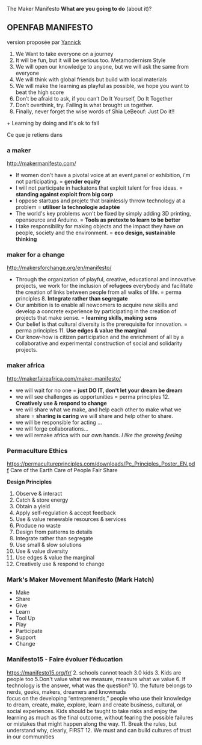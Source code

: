 The Maker Manifesto **What are you going to do** (about it)?


## OPENFAB MANIFESTO
version proposée par [Yannick](https://github.com/softrevolter)
1. We Want to take everyone on a journey  
2. It will be fun, but it will be serious too. Metamodernism Style 
3. We will open our knowledge to anyone, but we will ask the same from everyone 
4. We will think with global friends but build with local materials 
5. We will make the learning as playful as possible, we hope you want to beat the high score 
6. Don’t be afraid to ask, if you can’t Do It Yourself, Do It Together 
7. Don’t overthink, try. Failing is what brought us together. 
8. Finally, never forget the wise words of Shia LeBeouf: Just Do it!!

\+ Learning by doing and it's ok to fail

Ce que je retiens dans 

### a maker
http://makermanifesto.com/
- If women don't have a pivotal voice at an event,panel or exhibition, i'm not participating.
= **gender equity**
- I will not participate in hackatons that exploit talent for free ideas. 
= **standing against exploit from big corp**
- I oppose startups and projetc that brainlessly thrrow technology at a problem
= **utiliser la technologie adaptée**
- The world's key problems won't be fixed by simply adding 3D printing, opensource and Arduino. 
= **Tools as pretexte to learn to be better**
- I take responsibility for making objects and the impact they have on people, society and the environment. 
= **eco design, sustainable thinking**

### maker for a change
http://makersforchange.org/en/manifesto/
- Through the organization of playful, creative, educational and innovative projects, we work for the inclusion of ~~refugees~~ everybody and facilitate the creation of links between people from all walks of life.
= perma principles 8. **Integrate rather than segregate**
- Our ambition is to enable all newcomers to acquire new skills and develop a concrete experience by participating in the creation of projects that make sense.
= **learning skills, making sens**
- Our belief is that cultural diversity is the prerequisite for innovation.
= perma principles 11. **Use edges & value the marginal**
- Our know-how is citizen participation and the enrichment of all by a collaborative and experimental construction of social and solidarity projects.


### maker africa
http://makerfaireafrica.com/maker-manifesto/
- we will wait for no one
= **just DO IT, don't let your dream be dream**
- we will see challenges as opportunities
= perma principles 12. **Creatively use & respond to change**
- we will share what we make, and help each other to make what we share
= **sharing is caring** we will share and help other to share.
- we will be responsible for acting ... 
- we will forge collaborations...
- we will remake africa with our own hands.
_I like the growing feeling_


### Permaculture Ethics
https://permacultureprinciples.com/downloads/Pc_Principles_Poster_EN.pdf
Care of the Earth
Care of People
Fair Share

**Design Principles**
1. Observe & interact
2. Catch & store energy
3. Obtain a yield
4. Apply self-regulation & accept feedback
5. Use & value renewable resources & services
6. Produce no waste
7. Design from patterns to details
8. Integrate rather than segregate
9. Use small & slow solutions
10. Use & value diversity
11. Use edges & value the marginal
12. Creatively use & respond to change

### Mark's Maker Movement Manifesto (Mark Hatch)
- Make
- Share
- Give
- Learn
- Tool Up
- Play
- Participate
- Support
- Change

### Manifesto15 - Faire évoluer l’éducation
https://manifesto15.org/fr/
2. schools cannot teach 3.0 kids
3. Kids are people too
5.Don't value what we measure, measure what we value
6. If technology is the answer, what was the question?
10. the future belongs to nerds, geeks, makers, dreamers and knowmads  
focus on the developing “entreprenerds,” people who use their knowledge to dream, create, make, explore, learn and create business, cultural, or social experiences.  Kids should be taught to take risks and enjoy the learning as much as the final outcome, without fearing the possible failures or mistakes that might happen along the way.
11. Break the rules, but understand why, clearly, FIRST
12. We must and can build cultures of trust in our communities

